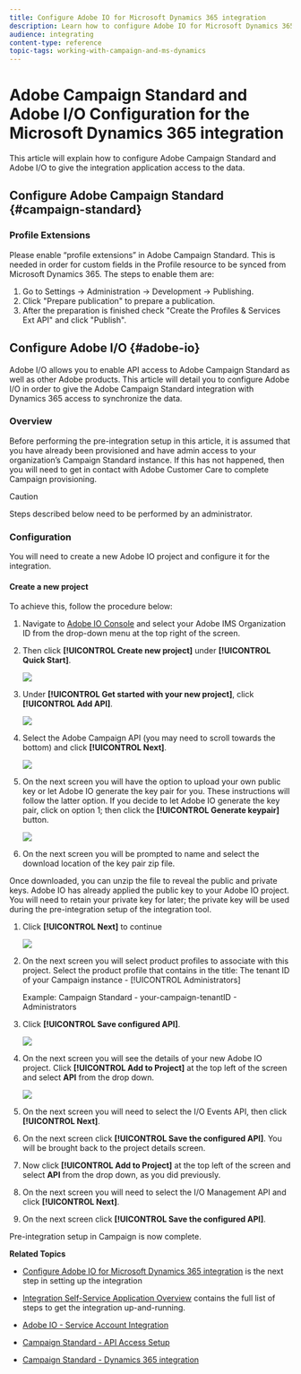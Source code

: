 ```yaml
---
title: Configure Adobe IO for Microsoft Dynamics 365 integration
description: Learn how to configure Adobe IO for Microsoft Dynamics 365 integration.
audience: integrating
content-type: reference
topic-tags: working-with-campaign-and-ms-dynamics
---
```


# Adobe Campaign Standard and Adobe I/O Configuration for the Microsoft Dynamics 365 integration

This article will explain how to configure Adobe Campaign Standard and Adobe I/O to give the integration application access to the data.

## Configure Adobe Campaign Standard {#campaign-standard}

### Profile Extensions

Please enable “profile extensions” in Adobe Campaign Standard.   This is needed in order for custom fields in the Profile resource to be synced from Microsoft Dynamics 365.   The steps to enable them are:

1. Go to Settings -> Administration -> Development -> Publishing.
1. Click "Prepare publication" to prepare a publication.
1. After the preparation is finished check "Create the Profiles & Services Ext API" and click "Publish".

## Configure Adobe I/O {#adobe-io}

Adobe I/O allows you to enable API access to Adobe Campaign Standard as well as other Adobe products.   This article will detail you to configure Adobe I/O in order to give the Adobe Campaign Standard integration with Dynamics 365 access to synchronize the data.  

### Overview

Before performing the pre-integration setup in this article, it is assumed that you have already been provisioned and have admin access to your organization’s Campaign Standard instance.  If this has not happened, then you will need to get in contact with Adobe Customer Care to complete Campaign provisioning.

>[!CAUTION]
>
>Steps described below need to be performed by an administrator.

### Configuration

You will need to create a new Adobe IO project and configure it for the integration.

#### Create a new project

To achieve this, follow the procedure below:

1. Navigate to [Adobe IO Console](https://console.adobe.io/home#) and select your Adobe IMS Organization ID from the drop-down menu at the top right of the screen.

1. Then click **[!UICONTROL Create new project]** under **[!UICONTROL Quick Start]**.

    ![](assets/adobeIO1.png)

1. Under **[!UICONTROL Get started with your new project]**, click **[!UICONTROL Add API]**.

    ![](assets/adobeIO2.png)

1. Select the Adobe Campaign API (you may need to scroll towards the bottom) and click **[!UICONTROL Next]**.

    ![](assets/adobeIO3.png)

1. On the next screen you will have the option to upload your own public key or let Adobe IO generate the key pair for you. These instructions will follow the latter option. If you decide to let Adobe IO generate the key pair, click on option 1; then click the **[!UICONTROL Generate keypair]** button.

    ![](assets/adobeIO4.png)

1. On the next screen you will be prompted to name and select the download location of the key pair zip file.

Once downloaded, you can unzip the file to reveal the public and private keys. Adobe IO has already applied the public key to your Adobe IO project. You will need to retain your private key for later; the private key will be used during the pre-integration setup of the integration tool.

1. Click **[!UICONTROL Next]** to continue

    ![](assets/adobeIO5.png)

1. On the next screen you will select product profiles to associate with this project. Select the product profile that contains in the title: The tenant ID of your Campaign instance - [!UICONTROL Administrators] 

    Example: Campaign Standard - your-campaign-tenantID - Administrators

1. Click **[!UICONTROL Save configured API]**.

    ![](assets/adobeIO6.png)

1. On the next screen you will see the details of your new Adobe IO project. Click **[!UICONTROL Add to Project]** at the top left of the screen and select **API** from the drop down.

    ![](assets/adobeIO7.png)

1. On the next screen you will need to select the I/O Events API, then click **[!UICONTROL Next]**.

1. On the next screen click **[!UICONTROL Save the configured API]**.  You will be brought back to the project details screen.

1. Now click **[!UICONTROL Add to Project]** at the top left of the screen and select **API** from the drop down, as you did previously.

1. On the next screen you will need to select the I/O Management API and click **[!UICONTROL Next]**.

1. On the next screen click **[!UICONTROL Save the configured API]**.

Pre-integration setup in Campaign is now complete.  

**Related Topics** 

* [Configure Adobe IO for Microsoft Dynamics 365 integration](../../integrating/using/d365-acs-configure-adobe-io.md) is the next step in setting up the integration
* [Integration Self-Service Application Overview](../../integrating/using/d365-acs-self-service-app-quick-start-guide.md) contains the full list of steps to get the integration up-and-running.


* [Adobe IO - Service Account Integration](https://www.adobe.io/authentication/auth-methods.html#!AdobeDocs/adobeio-auth/master/AuthenticationOverview/ServiceAccountIntegration.md)
* [Campaign Standard - API Access Setup](../../api/using/setting-up-api-access.md)
* [Campaign Standard - Dynamics 365 integration](../../integrating/using/d365-acs-configure-d365.md)
